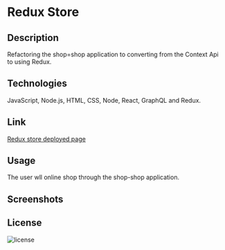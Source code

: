 # Redux Store
  
 
## Description
Refactoring the shop=shop application to converting from the Context Api to using Redux.



## Technologies

JavaScript, Node.js, HTML, CSS, Node, React, GraphQL and Redux.


## Link 

[Redux store deployed page]()



## Usage
The user wll online shop through the shop-shop application. 


      
## Screenshots
    




    

## License

![license](https://img.shields.io/badge/License-MIT%20License-blue?style=for-the-badge)